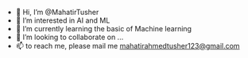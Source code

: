 - 👋 Hi, I’m @MahatirTusher
- 👀 I’m interested in AI and ML
- 🌱 I’m currently learning the basic of Machine learning
- 💞️ I’m looking to collaborate on ...
- 📫 to reach me, please mail me mahatirahmedtusher123@gmail.com

<!---
MahatirTusher/MahatirTusher is a ✨ special ✨ repository because its `README.md` (this file) appears on your GitHub profile.
You can click the Preview link to take a look at your changes.
--->

